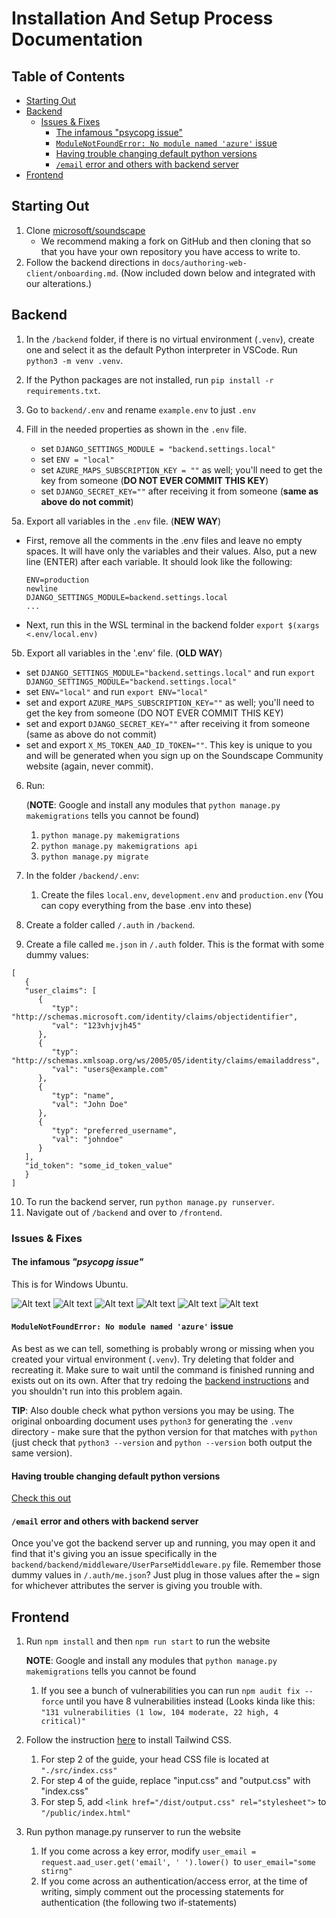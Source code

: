 # Installation And Setup Process Documentation

## Table of Contents

- [Starting Out](#starting-out)
- [Backend](#backend)
  - [Issues &amp; Fixes](#issues--fixes)
    - [The infamous &#34;psycopg issue&#34;](#the-infamous-psycopg-issue)
    - [`ModuleNotFoundError: No module named 'azure'` issue](#modulenotfounderror-no-module-named-azure-issue)
    - [Having trouble changing default python versions](#having-trouble-changing-default-python-versions)
    - [`/email` error and others with backend server](#email-error-and-others-with-backend-server)
- [Frontend](#frontend)

## Starting Out

1. Clone [microsoft/soundscape](https://www.github.com/microsoft/soundscape)
   - We recommend making a fork on GitHub and then cloning that so that you have your own repository you have access to write to.
2. Follow the backend directions in `docs/authoring-web-client/onboarding.md`. (Now included down below and integrated with our alterations.)

## Backend

1. In the `/backend` folder, if there is no virtual environment (`.venv`), create one and select it as the default Python interpreter in VSCode. Run `python3 -m venv .venv`.
2. If the Python packages are not installed, run `pip install -r requirements.txt`.
3. Go to `backend/.env` and rename `example.env` to just `.env`
4. Fill in the needed properties as shown in the `.env` file.

   - set `DJANGO_SETTINGS_MODULE = "backend.settings.local"`
   - set `ENV = "local"`
   - set `AZURE_MAPS_SUBSCRIPTION_KEY = ""` as well; you'll need to get the key from someone (**DO NOT EVER COMMIT THIS KEY**)
   - set `DJANGO_SECRET_KEY=""` after receiving it from someone (**same as above do not commit**)

5a. Export all variables in the `.env` file. (**NEW WAY**)

- First, remove all the comments in the .env files and leave no empty spaces. It will have only the variables and their values. Also, put a new line (ENTER) after each variable. It should look like the following:
  ```
  ENV=production
  newline
  DJANGO_SETTINGS_MODULE=backend.settings.local
  ...
  ```
- Next, run this in the WSL terminal in the backend folder `export $(xargs <.env/local.env)`

5b. Export all variables in the '.env' file. (**OLD WAY**)

- set `DJANGO_SETTINGS_MODULE="backend.settings.local"` and run `export DJANGO_SETTINGS_MODULE="backend.settings.local"`
- set `ENV="local"` and run `export ENV="local"`
- set and export `AZURE_MAPS_SUBSCRIPTION_KEY=""` as well; you'll need to get the key from someone (DO NOT EVER COMMIT THIS KEY)
- set and export `DJANGO_SECRET_KEY=""` after receiving it from someone (same as above do not commit)
- set and export `X_MS_TOKEN_AAD_ID_TOKEN=""`. This key is unique to you and will be generated when you sign up on the Soundscape Community website (again, never commit).

6. Run:

   (**NOTE**: Google and install any modules that `python manage.py makemigrations` tells you cannot be found)

   1. `python manage.py makemigrations`
   2. `python manage.py makemigrations api`
   3. `python manage.py migrate`
7. In the folder `/backend/.env`:

   1. Create the files `local.env`, `development.env` and `production.env` (You can copy everything from the base .env into these)
8. Create a folder called `/.auth` in `/backend`.
9. Create a file called `me.json` in `/.auth` folder. This is the format with some dummy values:

```
[
   {
   "user_claims": [
      {
         "typ": "http://schemas.microsoft.com/identity/claims/objectidentifier",
         "val": "123vhjvjh45"
      },
      {
         "typ": "http://schemas.xmlsoap.org/ws/2005/05/identity/claims/emailaddress",
         "val": "users@example.com" 
      },
      {
         "typ": "name",
         "val": "John Doe" 
      },
      {
         "typ": "preferred_username",
         "val": "johndoe" 
      }
   ],
   "id_token": "some_id_token_value"
   }
]
```

10. To run the backend server, run `python manage.py runserver`.
11. Navigate out of `/backend` and over to `/frontend`.

### Issues & Fixes

#### The infamous _"psycopg issue"_

This is for Windows Ubuntu.

![Alt text](psycopg_issue/image.png)
![Alt text](psycopg_issue/image-1.png)
![Alt text](psycopg_issue/image-2.png)
![Alt text](psycopg_issue/image-3.png)
![Alt text](psycopg_issue/image-4.png)
![Alt text](psycopg_issue/image-5.png)

#### `ModuleNotFoundError: No module named 'azure'` issue

As best as we can tell, something is probably wrong or missing when you created your virtual environment (`.venv`). Try deleting that folder and recreating it. Make sure to wait until the command is finished running and exists out on its own. After that try redoing the [backend instructions](#backend) and you shouldn't run into this problem again.

**TIP**: Also double check what python versions you may be using. The original onboarding document uses `python3` for generating the `.venv` directory - make sure that the python version for that matches with `python` (just check that `python3 --version` and `python --version` both output the same version).

#### Having trouble changing default python versions

[Check this out](https://unix.stackexchange.com/questions/410579/change-the-python3-default-version-in-ubuntu)

#### `/email` error and others with backend server

Once you've got the backend server up and running, you may open it and find that it's giving you an issue specifically in the `backend/backend/middleware/UserParseMiddleware.py` file. Remember those dummy values in `/.auth/me.json`? Just plug in those values after the `=` sign for whichever attributes the server is giving you trouble with.

## Frontend

1. Run `npm install` and then `npm run start` to run the website

   **NOTE**: Google and install any modules that `python manage.py makemigrations` tells you cannot be found

   1. If you see a bunch of vulnerabilities you can run `npm audit fix --force` until you have 8 vulnerabilities instead (Looks kinda like this: `"131 vulnerabilities (1 low, 104 moderate, 22 high, 4 critical)"`
2. Follow the instruction [here](https://tailwindcss.com/docs/installation) to install Tailwind CSS.

   1. For step 2 of the guide, your head CSS file is located at `"./src/index.css"`
   2. For step 4 of the guide, replace "input.css" and "output.css" with "index.css"
   3. For step 5, add `<link href="/dist/output.css" rel="stylesheet">` to `"/public/index.html"`
3. Run python manage.py runserver to run the website

   1. If you come across a key error, modify `user_email = request.aad_user.get('email', ' ').lower() `to `user_email="some stirng"`
   2. If you come across an authentication/access error, at the time of writing, simply comment out the processing statements for authentication (the following two if-statements)
